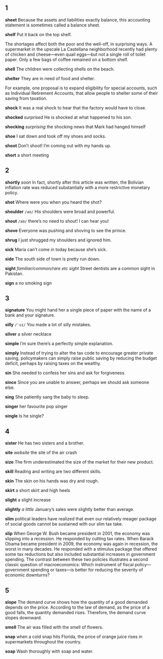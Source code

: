 ## 1
**sheet** 
Because the assets and liabilities exactly balance, this accounting statement is sometimes called a balance sheet.

**shelf** 
Put it back on the top shelf.

The shortages affect both the poor and the well-off, in surprising ways. A supermarket in the upscale La Castellana neighborhood recently had plenty of chicken and cheese—even quail eggs—but not a single roll of toilet paper. Only a few bags of coffee remained on a bottom shelf.

**shell** 
The children were collecting shells on the beach.

**shelter** 
They are in need of food and shelter.

For example, one proposal is to expand eligibility for special accounts, such as Individual Retirement Accounts, that allow people to shelter some of their saving from taxation.

**shock** 
It was a real shock to hear that the factory would have to close.

**shocked** 
*surprised*
He is shocked at what happened to his son.

**shocking** 
*surprising*
the shocking news that Mark had hanged himself

**shoe** 
I sat down and took off my shoes and socks.

**shoot** 
Don’t shoot! I’m coming out with my hands up.

**short** 
a short meeting

## 2
**shortly** 
*soon*
In fact, shortly after this article was written, the Bolivian inflation rate was reduced substantially with a more restrictive monetary policy.

**shot** 
Where were you when you heard the shot?

**shoulder** 
`/əʊ/`
His shoulders were broad and powerful.

**shout** 
`/aʊ/`
there’s no need to shout! I can hear you!

**shove** 
Everyone was pushing and shoving to see the prince.

**shrug** 
I just shrugged my shoulders and ignored him.

**sick** 
Maria can’t come in today because she’s sick.

**side** 
The south side of town is pretty run down.

**sight** 
*familiar/common/rare etc sight*
Street dentists are a common sight in Pakistan.

**sign** 
a no smoking sign

## 3
**signature** 
You might hand her a single piece of paper with the name of a bank and your
signature.

**silly** 
`/ˈsɪ/`
You made a lot of silly mistakes.

**silver** 
a silver necklace

**simple** 
I’m sure there’s a perfectly simple explanation.

**simply** 
Instead of trying to alter the tax code to encourage greater private saving, policymakers can simply raise public saving by reducing the budget deficit, perhaps by raising taxes on the wealthy.

**sin** 
She needed to confess her sins and ask for forgiveness.

**since** 
Since you are unable to answer, perhaps we should ask someone else.

**sing** 
She patiently sang the baby to sleep.

**singer** 
her favourite pop singer

**single** 
Is he single?

## 4
**sister** 
He has two sisters and a brother.

**site** 
*website*
the site of the air crash

**size** 
The firm underestimated the size of the market for their new product.

**skill** 
Reading and writing are two different skills.

**skin** 
The skin on his hands was dry and rough.

**skirt** 
a short skirt and high heels

**slight** 
a slight increase

**slightly** 
*a little*
January’s sales were slightly better than average.

**slim** 
political leaders have realized that even our relatively meager package of social goods cannot be sustained with our slim tax take.

**slip** 
When George W. Bush became president in 2001, the economy was slipping into a recession. He responded by cutting tax rates. When Barack Obama became president in 2009, the economy was again in recession, the worst in many decades. He responded with a stimulus package that offered some tax reductions but also included substantial increases in government spending. The contrast between these two policies illustrates a second classic question of macroeconomics: Which instrument of fiscal policy—government spending or taxes—is better for reducing the severity of economic downturns? 

## 5
**slope** 
The demand curve shows how the quantity of a good demanded depends on the price. According to the law of demand, as the price of a good falls, the quantity demanded rises. Therefore, the demand curve slopes downward.

**smell** 
The air was filled with the smell of flowers.

**snap**
when a cold snap hits Florida, the price of orange juice rises in supermarkets throughout the country. 

**soap** 
Wash thoroughly with soap and water.